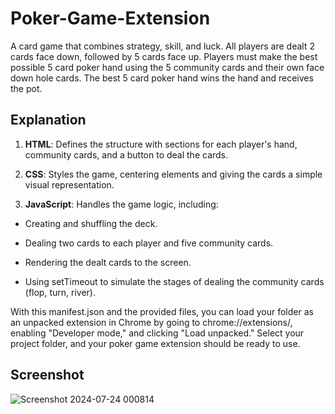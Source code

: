 # Poker-Game-Extension
A card game that combines strategy, skill, and luck. All players are dealt 2 cards face down, followed by 5 cards face up. Players must make the best possible 5 card poker hand using the 5 community cards and their own face down hole cards. The best 5 card poker hand wins the hand and receives the pot.

## Explanation

1. **HTML**: Defines the structure with sections for each player's hand, community cards, and a button to deal the cards.

2. **CSS**: Styles the game, centering elements and giving the cards a simple visual representation.

3. **JavaScript**: Handles the game logic, including:
   
-   Creating and shuffling the deck.
 
-   Dealing two cards to each player and five community cards.
    
-   Rendering the dealt cards to the screen.
  
-   Using setTimeout to simulate the stages of dealing the community cards (flop, turn, river).

With this manifest.json and the provided files, you can load your folder as an unpacked extension in Chrome by going to chrome://extensions/, enabling "Developer mode," and clicking "Load unpacked." Select your project folder, and your poker game extension should be ready to use.

## Screenshot

![Screenshot 2024-07-24 000814](https://github.com/user-attachments/assets/618d438f-790d-4499-a94f-42b98c73c88c)
